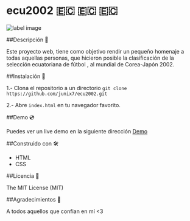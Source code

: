 # ecu2002 🇪🇨️ 🇪🇨️ 🇪🇨️

![label image](https://img.shields.io/badge/status-in%20progress-yellow)

##Descripción 📝️

Este proyecto web, tiene como objetivo rendir un pequeño homenaje a todas aquellas personas,  que hicieron posible la clasificación de la selección ecuatoriana de fútbol , al mundial de Corea-Japón 2002.

##Instalación 🔧️

1.- Clona el repositorio a un directorio
```git clone https://github.com/junix7/ecu2002.git ```

2.- Abre ```index.html``` en tu navegador favorito.

##Demo 💿️

Puedes ver un live demo en la siguiente dirección [Demo](https://junix7.github.io/ecu2002/)

##Construido con 🛠️
- HTML
- CSS

##Licencia 📃️

The MIT License (MIT)

##Agradecimientos 🎁️

A todos aquellos que confian en mí <3


